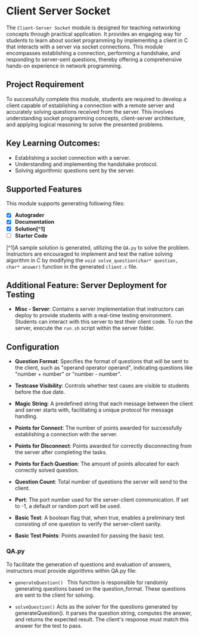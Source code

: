 # Client Server Socket

The `Client-Server Socket` module is designed for teaching networking concepts through practical application. It
provides an engaging way for students to learn about socket programming by implementing a client in C that interacts
with a server via socket connections. This module encompasses establishing a connection, performing a handshake, and
responding to server-sent questions, thereby offering a comprehensive hands-on experience in network programming.

## Project Requirement

To successfully complete this module, students are required to develop a client capable of establishing a connection
with a remote server and accurately solving questions received from the server. This involves understanding socket
programming concepts, client-server architecture, and applying logical reasoning to solve the presented problems.

## Key Learning Outcomes:

- Establishing a socket connection with a server.
- Understanding and implementing the handshake protocol.
- Solving algorithmic questions sent by the server.

## Supported Features

This module supports generating following files:

- [x] **Autograder**
- [x] **Documentation**
- [x] **Solution[^1]**
- [ ] **Starter Code**

[^1]A sample solution is generated, utilizing the `QA.py` to solve the problem. Instructors are encouraged to implement
and test the native solving algorithm in C by modifying the `void solve_question(char* question, char* answer)` function
in the generated `client.c` file.

## Additional Feature: Server Deployment for Testing

- **Misc - Server**: Contains a server implementation that instructors can deploy to provide students with a real-time
  testing environment. Students can interact with this server to test their client code. To run the server, execute
  the `run.sh` script within the server folder.

## Configuration

- **Question Format**: Specifies the format of questions that will be sent to the client, such as "operand operator
  operand", indicating questions like "number + number" or "number - number".

- **Testcase Visibility**: Controls whether test cases are visible to students before the due date.

- **Magic String**: A predefined string that each message between the client and server starts with, facilitating a
  unique protocol for message handling.

- **Points for Connect**: The number of points awarded for successfully establishing a connection with the server.

- **Points for Disconnect**: Points awarded for correctly disconnecting from the server after completing the tasks.

- **Points for Each Question**: The amount of points allocated for each correctly solved question.

- **Question Count**: Total number of questions the server will send to the client.

- **Port**: The port number used for the server-client communication. If set to -1, a default or random port will be
  used.

- **Basic Test**: A boolean flag that, when true, enables a preliminary test consisting of one question to verify the
  server-client sanity.

- **Basic Test Points**: Points awarded for passing the basic test.

### QA.py

To facilitate the generation of questions and evaluation of answers, instructors must provide algorithms within QA.py
file:

- ```generateQuestion() ```
  This function is responsible for randomly generating questions based on the question_format. These questions are sent
  to the client for solving.

- ```solveQuestion()```
  Acts as the solver for the questions generated by generateQuestion(). It parses the question string, computes the
  answer, and returns the expected result. The client's response must match this answer for the test to pass.

